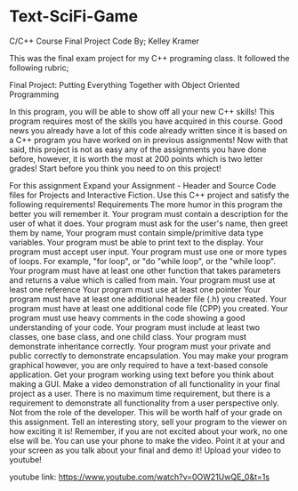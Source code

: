 # Text-SciFi-Game
C/C++ Course Final Project
Code By; Kelley Kramer

This was the final exam project for my C++ programing class.
It followed the following rubric;

Final Project: Putting Everything Together with Object Oriented Programming

In this program, you will be able to show off all your new C++ skills! This program requires most of the skills you have acquired in this course. 
Good news you already have a lot of this code already written since it is based on a C++ program you have worked on in previous assignments! 
Now with that said, this project is not as easy any of the assignments you have done before, however, it is worth the most at 200 points which is two letter grades! 
Start before you think you need to on this project! 

For this assignment Expand your Assignment - Header and Source Code files for Projects and Interactive Fiction. 
Use this C++ project and satisfy the following requirements!
Requirements
The more humor in this program the better you will remember it. 
Your program must contain a description for the user of what it does.
Your program must ask for the user's name, then greet them by name,
Your program must contain simple/primitive data type variables.
Your program must be able to print text to the display.
Your program must accept user input.
Your program must use one or more types of loops. For example, "for loop", or "do "while loop", or the "while loop".
Your program must have at least one other function that takes parameters and returns a value which is called from main.
Your program must use at least one reference
Your program must use at least one pointer
Your program must have at least one additional header file (.h) you created. 
Your program must have at least one additional code file (CPP) you created.
Your program must use heavy comments in the code showing a good understanding of your code. 
Your program must include at least two classes, one base class, and one child class.
Your program must demonstrate inheritance correctly. 
Your program must your private and public correctly to demonstrate encapsulation. 
You may make your program graphical however, you are only required to have a text-based console application. Get your program working using text before you think about making a GUI.
Make a video demonstration of all functionality in your final project as a user.  There is no maximum time requirement, but there is a requirement to demonstrate all functionality from a user perspective only. 
Not from the role of the developer. This will be worth half of your grade on this assignment. Tell an interesting story, sell your program to the viewer on how exciting it is! Remember, if you are not excited about your work, no one else will be. 
You can use your phone to make the video. Point it at your and your screen as you talk about your final and demo it!
Upload your video to youtube!

youtube link: https://www.youtube.com/watch?v=0OW21UwQE_0&t=1s
